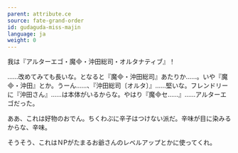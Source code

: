 ```yaml
---
parent: attribute.ce
source: fate-grand-order
id: gudaguda-miss-majin
language: ja
weight: 0
---
```


我は『アルターエゴ・魔・沖田総司・オルタナティブ』！

……改めてみても長いな。となると『魔・沖田総司』あたりか……。いや『魔・沖田』とか。うーん……、『沖田総司〔オルタ〕』……堅いな。フレンドリーに『沖田さん』……は本体がいるからな。やはり『魔セ……』……アルターエゴだった。

ああ、これは好物のおでん。ちくわぶに辛子はつけない派だ。辛味が目に染みるからな、辛味。

そうそう、これはＮPがたまるお爺さんのレベルアップとかに使ってくれ。
